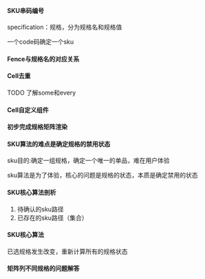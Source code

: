 #### SKU串码编号

specification：规格，分为规格名和规格值

一个code码确定一个sku

#### Fence与规格名的对应关系

#### Cell去重

TODO 了解some和every

#### Cell自定义组件

#### 初步完成规格矩阵渲染

#### SKU算法的难点是确定规格的禁用状态

sku目的:确定一组规格，确定一个唯一的单品，难在用户体验

sku算法是为了体验，核心的问题是规格的状态，本质是确定禁用的状态

#### SKU核心算法剖析

1. 待确认的sku路径
2. 已存在的sku路径（集合）

#### SKU核心算法

已选规格发生改变，重新计算所有的规格状态

#### 矩阵列不同规格的问题解答